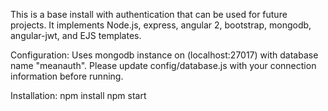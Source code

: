This is a base install with authentication that can be used for future projects. It implements Node.js, express, angular 2, bootstrap, mongodb, angular-jwt, and EJS templates.

Configuration:
Uses mongodb instance on (localhost:27017) with database name "meanauth". Please update config/database.js with your connection information before running.

Installation:
npm install
npm start



